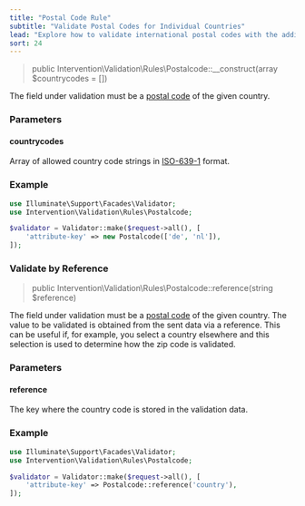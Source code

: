 ```yaml
---
title: "Postal Code Rule"
subtitle: "Validate Postal Codes for Individual Countries"
lead: "Explore how to validate international postal codes with the additional validation rules of Intervention Validation for your Laravel application."
sort: 24
---
```


> public Intervention\Validation\Rules\Postalcode::__construct(array $countrycodes = [])

The field under validation must be a [postal code](https://en.wikipedia.org/wiki/Postal_code) of the given country.

### Parameters

#### countrycodes

Array of allowed country code strings in [ISO-639-1](https://en.wikipedia.org/wiki/ISO_639-1) format.

### Example

```php
use Illuminate\Support\Facades\Validator;
use Intervention\Validation\Rules\Postalcode;

$validator = Validator::make($request->all(), [
    'attribute-key' => new Postalcode(['de', 'nl']),
]);
```

### Validate by Reference

> public Intervention\Validation\Rules\Postalcode::reference(string $reference)

The field under validation must be a [postal code](https://en.wikipedia.org/wiki/Postal_code) 
of the given country. The value to be validated is obtained from the sent data via a reference. 
This can be useful if, for example, you select a country elsewhere and this selection is used 
to determine how the zip code is validated.

### Parameters

#### reference

The key where the country code is stored in the validation data.

### Example

```php
use Illuminate\Support\Facades\Validator;
use Intervention\Validation\Rules\Postalcode;

$validator = Validator::make($request->all(), [
    'attribute-key' => Postalcode::reference('country'),
]);
```
